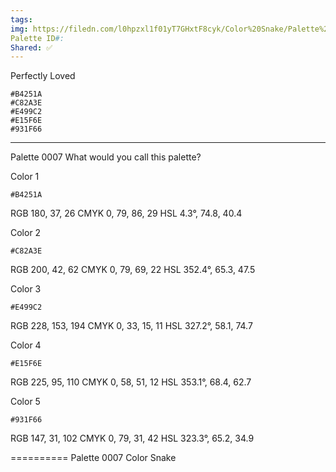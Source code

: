 ```yaml
---
tags: 
img: https://filedn.com/l0hpzxl1f01yT7GHxtF8cyk/Color%20Snake/Palette%20Thumbnails/Color%20Snake%20Palette%200007%20(1920).png
Palette ID#: 
Shared: ✅
---
```

Perfectly Loved
```palette
#B4251A
#C82A3E
#E499C2
#E15F6E
#931F66
```

---


Palette 0007
What would you call this palette?

Color 1
```palette
#B4251A
```
RGB 180, 37, 26
CMYK	0, 79, 86, 29
HSL	4.3°, 74.8, 40.4

Color 2
```palette
#C82A3E
```
RGB 200, 42, 62
CMYK	0, 79, 69, 22
HSL	352.4°, 65.3, 47.5

Color 3
```palette
#E499C2
```
RGB 228, 153, 194
CMYK	0, 33, 15, 11
HSL	327.2°, 58.1, 74.7

Color 4
```palette
#E15F6E
```
RGB 225, 95, 110
CMYK	0, 58, 51, 12
HSL	353.1°, 68.4, 62.7

Color 5
```palette
#931F66
```
RGB 147, 31, 102
CMYK	0, 79, 31, 42
HSL	323.3°, 65.2, 34.9

==========
Palette 0007
Color Snake